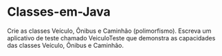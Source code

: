 # Classes-em-Java
Crie as classes Veículo, Ônibus e Caminhão (polimorfismo).
Escreva um aplicativo de teste chamado VeiculoTeste que demonstra as capacidades das classes Veículo, Ônibus e Caminhão.
